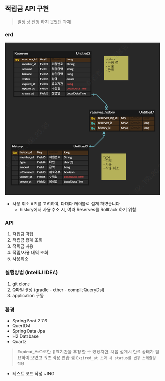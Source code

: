 ## 적립금 API 구현 
> 일정 상 진행 하지 못했던 과제

### erd
![erd.PNG](src/main/resources/erd.PNG)

- 사용 취소 API를 고려하여, 다대다 테이블로 설계 하였습니다.
  - history에서 사용 취소 시, 여러 Reserves를 Rollback 하기 위함

### API
1. 적립금 적립
2. 적립금 합계 조회
3. 적릭금 사용
4. 적립/사용 내역 조회
5. 사용취소

### 실행방법 (IntelliJ IDEA)
1. git clone
2. Q파일 생성 (gradle - other - complieQueryDsl)
3. application 구동

### 환경 
- Spring Boot 2.7.6
- QuertDsl
- Spring Data Jpa
- H2 Database
- Quartz

> Expired_At으로만 유효기간을 추정 할 수 있겠지만, 처음 설계시 만료 상태가 필요하여 보였고 쿼츠 적용 연습 겸 `Expired_at 초과 시 status를 변경 스케쥴링 적용`

- 테스트 코드 작성 ~ING

